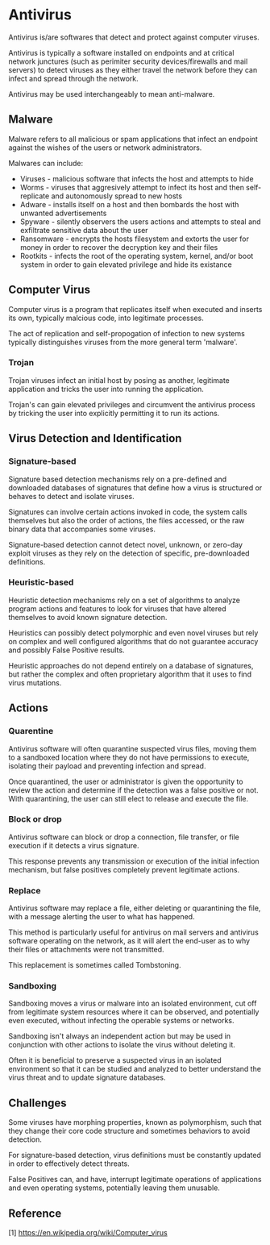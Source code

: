 # Antivirus

Antivirus is/are softwares that detect and protect against computer viruses.

Antivirus is typically a software installed on endpoints and at critical network junctures (such as perimiter security devices/firewalls and mail servers) to detect viruses as they either travel the network before they can infect and spread through the network.

Antivirus may be used interchangeably to mean anti-malware.

## Malware

Malware refers to all malicious or spam applications that infect an endpoint against the wishes of the users or network administrators.

Malwares can include:
* Viruses - malicious software that infects the host and attempts to hide
* Worms - viruses that aggresively attempt to infect its host and then self-replicate and autonomously spread to new hosts
* Adware - installs itself on a host and then bombards the host with unwanted advertisements
* Spyware - silently observers the users actions and attempts to steal and exfiltrate sensitive data about the user
* Ransomware - encrypts the hosts filesystem and extorts the user for money in order to recover the decryption key and their files
* Rootkits - infects the root of the operating system, kernel, and/or boot system in order to gain elevated privilege and hide its existance

## Computer Virus

Computer virus is a program that replicates itself when executed and inserts its own, typically malcious code, into legitimate processes.

The act of replication and self-propogation of infection to new systems typically distinguishes viruses from the more general term 'malware'.

### Trojan

Trojan viruses infect an initial host by posing as another, legitimate application and tricks the user into running the application.

Trojan's can gain elevated privileges and circumvent the antivirus process by tricking the user into explicitly permitting it to run its actions.

## Virus Detection and Identification

### Signature-based

Signature based detection mechanisms rely on a pre-defined and downloaded databases of signatures that define how a virus is structured or behaves to detect and isolate viruses.

Signatures can involve certain actions invoked in code, the system calls themselves but also the order of actions, the files accessed, or the raw binary data that accompanies some viruses.

Signature-based detection cannot detect novel, unknown, or zero-day exploit viruses as they rely on the detection of specific, pre-downloaded definitions.

### Heuristic-based

Heuristic detection mechanisms rely on a set of algorithms to analyze program actions and features to look for viruses that have altered themselves to avoid known signature detection.

Heuristics can possibly detect polymorphic and even novel viruses but rely on complex and well configured algorithms that do not guarantee accuracy and possibly False Positive results.

Heuristic approaches do not depend entirely on a database of signatures, but rather the complex and often proprietary algorithm that it uses to find virus mutations.

## Actions

### Quarentine

Antivirus software will often quarantine suspected virus files, moving them to a sandboxed location where they do not have permissions to execute, isolating their payload and preventing infection and spread.

Once quarantined, the user or administrator is given the opportunity to review the action and determine if the detection was a false positive or not. With quarantining, the user can still elect to release and execute the file.

### Block or drop

Antivirus software can block or drop a connection, file transfer, or file execution if it detects a virus signature.

This response prevents any transmission or execution of the initial infection mechanism, but false positives completely prevent legitimate actions.

### Replace

Antivirus software may replace a file, either deleting or quarantining the file, with a message alerting the user to what has happened. 

This method is particularly useful for antivirus on mail servers and antivirus software operating on the network, as it will alert the end-user as to why their files or attachments were not transmitted.

This replacement is sometimes called Tombstoning.

### Sandboxing

Sandboxing moves a virus or malware into an isolated environment, cut off from legitimate system resources where it can be observed, and potentially even executed, without infecting the operable systems or networks.

Sandboxing isn't always an independent action but may be used in conjunction with other actions to isolate the virus without deleting it.

Often it is beneficial to preserve a suspected virus in an isolated environment so that it can be studied and analyzed to better understand the virus threat and to update signature databases.

## Challenges

Some viruses have morphing properties, known as polymorphism, such that they change their core code structure and sometimes behaviors to avoid detection.

For signature-based detection, virus definitions must be constantly updated in order to effectively detect threats.

False Positives can, and have, interrupt legitimate operations of applications and even operating systems, potentially leaving them unusable.

## Reference

[1] https://en.wikipedia.org/wiki/Computer_virus